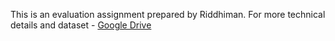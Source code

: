 This is an evaluation assignment prepared by Riddhiman. For more technical details and dataset - [Google Drive](https://drive.google.com/drive/folders/1AIOzKK7qy33BG01ld0uvFrcQMyk7kCRf?usp=drive_link)

